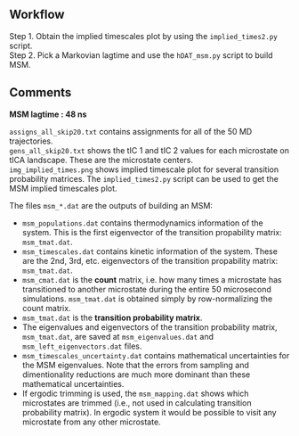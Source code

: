 ## Workflow

Step 1. Obtain the implied timescales plot by using the `implied_times2.py` script.
</br >
Step 2. Pick a Markovian lagtime and use the `hDAT_msm.py` script to build MSM.

## Comments
**MSM lagtime : 48 ns**
</br >

`assigns_all_skip20.txt` contains assignments for all of the 50 MD trajectories.
</br>
`gens_all_skip20.txt` shows the tIC 1 and tIC 2 values for each microstate on tICA landscape. These are the microstate centers.
</br>
`img_implied_times.png` shows implied timescale plot for several transition probability matrices. 
The `implied_times2.py` script can be used to get the MSM implied timescales plot.
</br>

The files `msm_*.dat` are the outputs of building an MSM:
</br>
   * `msm_populations.dat` contains thermodynamics information of the system. This is the first eigenvector of the transition propability matrix: `msm_tmat.dat`.
   * `msm_timescales.dat` contains kinetic information of the system. These are the 2nd, 3rd, etc. eigenvectors of the transition propability matrix: `msm_tmat.dat`.
   * `msm_cmat.dat` is the **count** matrix, i.e. how many times a microstate has transitioned to another microstate during the entire 50 microsecond simulations. 
`msm_tmat.dat` is obtained simply by row-normalizing the count matrix.
   * `msm_tmat.dat` is the **transition probability matrix**.
   * The eigenvalues and eigenvectors of the transition probability matrix, `msm_tmat.dat`, are saved at `msm_eigenvalues.dat` and `msm_left_eigenvectors.dat` files.
   * `msm_timescales_uncertainty.dat` contains mathematical uncertainties for the MSM eigenvalues. Note that the errors from sampling and dimentionality reductions are 
much more dominant than these mathematical uncertainties. 
   * If ergodic trimming is used, the `msm_mapping.dat` shows which microstates are trimmed (i.e., not used in calculating transition probability matrix). 
In ergodic system it would be possible to visit any microstate from any other microstate.    
